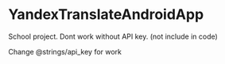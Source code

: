 # YandexTranslateAndroidApp
School project. Dont work without API key. (not include in code)

Change @strings/api_key for work
